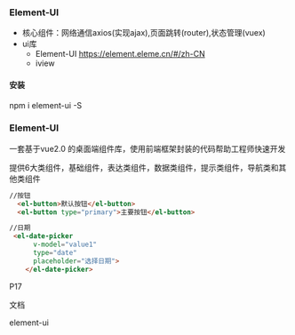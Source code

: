 
### Element-UI
- 核心组件：网络通信axios(实现ajax),页面跳转(router),状态管理(vuex)
- ui库
    - Element-UI https://element.eleme.cn/#/zh-CN
    - iview

#### 安装
npm i element-ui -S

### Element-UI
一套基于vue2.0 的桌面端组件库，使用前端框架封装的代码帮助工程师快速开发

提供6大类组件，基础组件，表达类组件，数据类组件，提示类组件，导航类和其他类组件

```html
//按钮
  <el-button>默认按钮</el-button>
  <el-button type="primary">主要按钮</el-button>

//日期
 <el-date-picker
      v-model="value1"
      type="date"
      placeholder="选择日期">
    </el-date-picker>

```

P17

文档

element-ui







